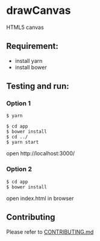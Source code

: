 # drawCanvas

HTML5 canvas

## Requirement:
- install yarn
- install bower

## Testing and run:

### Option 1
```
$ yarn
```
```
$ cd app
$ bower install
$ cd ../
$ yarn start
```

open http://localhost:3000/

### Option 2
```
$ cd app
$ bower install
```

open index.html in browser

## Contributing

Please refer to [CONTRIBUTING.md](https://github.com/yeukfei02/drawCanvas/blob/master/CONTRIBUTING.md)
